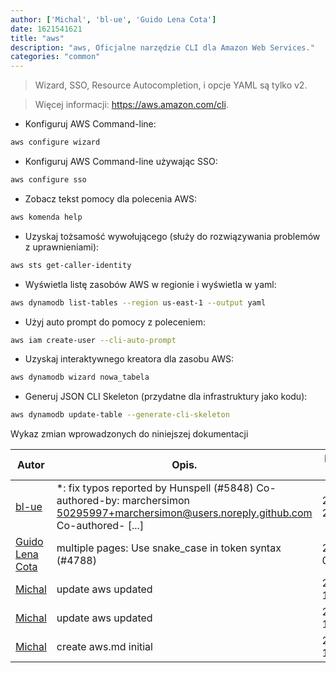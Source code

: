 ```yaml
---
author: ['Michal', 'bl-ue', 'Guido Lena Cota']
date: 1621541621
title: "aws"
description: "aws, Oficjalne narzędzie CLI dla Amazon Web Services."
categories: "common"
---
```

> Wizard, SSO, Resource Autocompletion, i opcje YAML są tylko v2.

> Więcej informacji: <https://aws.amazon.com/cli>.

- Konfiguruj AWS Command-line:

```bash
aws configure wizard
```

- Konfiguruj AWS Command-line używając SSO:

```bash
aws configure sso
```

- Zobacz tekst pomocy dla polecenia AWS:

```bash
aws komenda help
```

- Uzyskaj tożsamość wywołującego (służy do rozwiązywania problemów z uprawnieniami):

```bash
aws sts get-caller-identity
```

- Wyświetla listę zasobów AWS w regionie i wyświetla w yaml:

```bash
aws dynamodb list-tables --region us-east-1 --output yaml
```

- Użyj auto prompt do pomocy z poleceniem:

```bash
aws iam create-user --cli-auto-prompt
```

- Uzyskaj interaktywnego kreatora dla zasobu AWS:

```bash
aws dynamodb wizard nowa_tabela
```

- Generuj JSON CLI Skeleton (przydatne dla infrastruktury jako kodu):

```bash
aws dynamodb update-table --generate-cli-skeleton
```
Wykaz zmian wprowadzonych do niniejszej dokumentacji


Autor | Opis. | Format daty ISO 8601 | Link do GitHub
------|-----|-----|-----
[bl-ue](mailto:54780737+bl-ue@users.noreply.github.com) | *: fix typos reported by Hunspell (#5848) Co-authored-by: marchersimon <50295997+marchersimon@users.noreply.github.com> Co-authored- [...] | 2021-05-20T22:13:41 | [8ebd171d6f00](https://github.com/tldr-pages/tldr/commit/8ebd171d6f001698709fefc02b1fd5cc9f3a99c4)
[Guido Lena Cota](mailto:guido.lenacota@gmail.com) | multiple pages: Use snake_case in token syntax (#4788) | 2020-11-01T14:40:05 | [0bb9c353a717](https://github.com/tldr-pages/tldr/commit/0bb9c353a717513283f8cda8493e5370ca47219a)
[Michal](mailto:mich.biesiada@gmail.com) | update aws updated | 2020-04-19T14:31:16 | [703be5915e24](https://github.com/tldr-pages/tldr/commit/703be5915e248a6ec51376736e3ed0423f757e7d)
[Michal](mailto:mich.biesiada@gmail.com) | update aws updated | 2020-04-19T14:31:16 | [27591de95236](https://github.com/tldr-pages/tldr/commit/27591de952365e9f66c64ceb0b90fb69eeaec3a4)
[Michal](mailto:mich.biesiada@gmail.com) | create aws.md initial | 2020-04-19T14:31:16 | [fde541bb1ecd](https://github.com/tldr-pages/tldr/commit/fde541bb1ecdde7aa2aabbdb56a0dca1e39b1e22)

